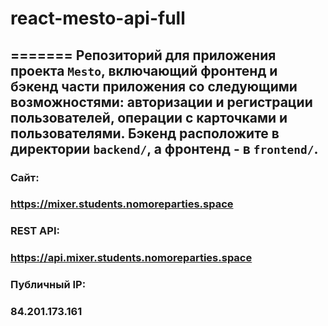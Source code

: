# react-mesto-api-full
=======
Репозиторий для приложения проекта `Mesto`, включающий фронтенд и бэкенд части приложения со следующими возможностями: авторизации и регистрации пользователей, операции с карточками и пользователями. Бэкенд расположите в директории `backend/`, а фронтенд - в `frontend/`. 
---

### Сайт:
### https://mixer.students.nomoreparties.space

### REST API:
### https://api.mixer.students.nomoreparties.space

### Публичный IP:
### 84.201.173.161
